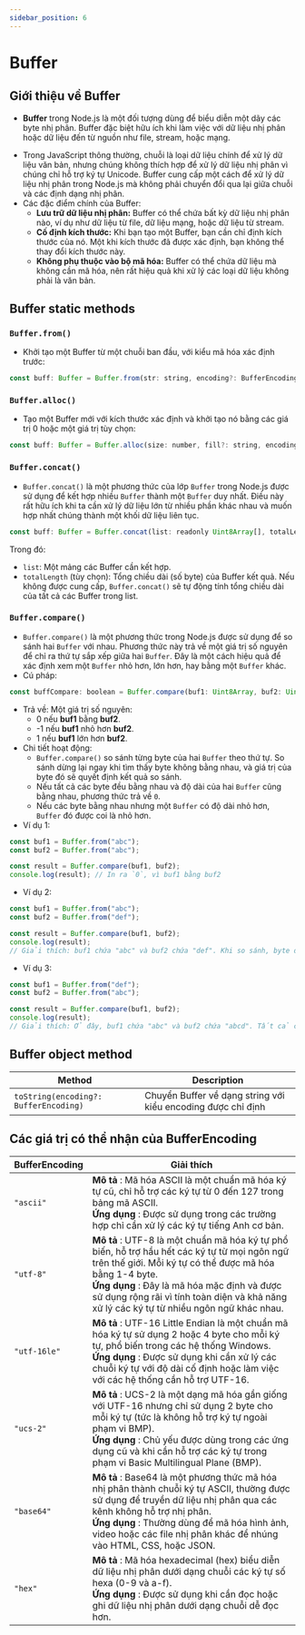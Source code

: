 ```yaml
---
sidebar_position: 6
---
```


# Buffer

## Giới thiệu về Buffer

- **Buffer** trong Node.js là một đối tượng dùng để biểu diễn một dãy các byte nhị phân. Buffer đặc biệt hữu ích khi làm việc với dữ liệu nhị phân hoặc dữ liệu đến từ nguồn như file, stream, hoặc mạng.

* Trong JavaScript thông thường, chuỗi là loại dữ liệu chính để xử lý dữ liệu văn bản, nhưng chúng không thích hợp để xử lý dữ liệu nhị phân vì chúng chỉ hỗ trợ ký tự Unicode. Buffer cung cấp một cách để xử lý dữ liệu nhị phân trong Node.js mà không phải chuyển đổi qua lại giữa chuỗi và các định dạng nhị phân.
* Các đặc điểm chính của Buffer:
  - **Lưu trữ dữ liệu nhị phân:** Buffer có thể chứa bất kỳ dữ liệu nhị phân nào, ví dụ như dữ liệu từ file, dữ liệu mạng, hoặc dữ liệu từ stream.
  - **Cố định kích thước:** Khi bạn tạo một Buffer, bạn cần chỉ định kích thước của nó. Một khi kích thước đã được xác định, bạn không thể thay đổi kích thước này.
  - **Không phụ thuộc vào bộ mã hóa:** Buffer có thể chứa dữ liệu mà không cần mã hóa, nên rất hiệu quả khi xử lý các loại dữ liệu không phải là văn bản.

## Buffer static methods

### `Buffer.from()`

- Khởi tạo một Buffer từ một chuỗi ban đầu, với kiểu mã hóa xác định trước:

```js
const buff: Buffer = Buffer.from(str: string, encoding?: BufferEncoding);
```

### `Buffer.alloc()`

- Tạo một Buffer mới với kích thước xác định và khởi tạo nó bằng các giá trị 0 hoặc một giá trị tùy chọn:

```js
const buff: Buffer = Buffer.alloc(size: number, fill?: string, encoding?: BufferEncoding);
```

### `Buffer.concat()`

- `Buffer.concat()` là một phương thức của lớp `Buffer` trong Node.js được sử dụng để kết hợp nhiều `Buffer` thành một `Buffer` duy nhất. Điều này rất hữu ích khi ta cần xử lý dữ liệu lớn từ nhiều phần khác nhau và muốn hợp nhất chúng thành một khối dữ liệu liên tục.

```js
const buff: Buffer = Buffer.concat(list: readonly Uint8Array[], totalLength?: number)
```

Trong đó:

- `list`: Một mảng các Buffer cần kết hợp.
- `totalLength` (tùy chọn): Tổng chiều dài (số byte) của Buffer kết quả. Nếu không được cung cấp, `Buffer.concat()` sẽ tự động tính tổng chiều dài của tất cả các Buffer trong list.

### `Buffer.compare()`

- `Buffer.compare()` là một phương thức trong Node.js được sử dụng để so sánh hai `Buffer` với nhau. Phương thức này trả về một giá trị số nguyên để chỉ ra thứ tự sắp xếp giữa hai `Buffer`. Đây là một cách hiệu quả để xác định xem một `Buffer` nhỏ hơn, lớn hơn, hay bằng một `Buffer` khác.
- Cú pháp:

```js
const buffCompare: boolean = Buffer.compare(buf1: Uint8Array, buf2: Uint8Array);
```

- Trả về: Một giá trị số nguyên:
  - 0 nếu **buf1** bằng **buf2**.
  - -1 nếu **buf1** nhỏ hơn **buf2**.
  - 1 nếu **buf1** lớn hơn **buf2**.
- Chi tiết hoạt động:
  - `Buffer.compare()` so sánh từng byte của hai `Buffer` theo thứ tự. So sánh dừng lại ngay khi tìm thấy byte không bằng nhau, và giá trị của byte đó sẽ quyết định kết quả so sánh.
  - Nếu tất cả các byte đều bằng nhau và độ dài của hai `Buffer` cũng bằng nhau, phương thức trả về `0`.
  - Nếu các byte bằng nhau nhưng một `Buffer` có độ dài nhỏ hơn, `Buffer` đó được coi là nhỏ hơn.
- Ví dụ 1:

```js
const buf1 = Buffer.from("abc");
const buf2 = Buffer.from("abc");

const result = Buffer.compare(buf1, buf2);
console.log(result); // In ra `0`, vì buf1 bằng buf2
```

- Ví dụ 2:

```js
const buf1 = Buffer.from("abc");
const buf2 = Buffer.from("def");

const result = Buffer.compare(buf1, buf2);
console.log(result);
// Giải thích: buf1 chứa "abc" và buf2 chứa "def". Khi so sánh, byte đầu tiên 'a' (97) trong buf1 nhỏ hơn byte đầu tiên 'd' (100) trong buf2, vì vậy kết quả là -1.
```

- Ví dụ 3:

```js
const buf1 = Buffer.from("def");
const buf2 = Buffer.from("abc");

const result = Buffer.compare(buf1, buf2);
console.log(result);
// Giải thích: Ở đây, buf1 chứa "abc" và buf2 chứa "abcd". Tất cả các byte trong buf1 đều bằng với buf2, nhưng buf1 ngắn hơn, vì vậy nó được coi là nhỏ hơn và kết quả là -1.
```

## Buffer object method

| Method                                | Description                                                  |
| ------------------------------------- | ------------------------------------------------------------ |
| `toString(encoding?: BufferEncoding)` | Chuyển Buffer về dạng string với kiểu encoding được chỉ định |

## Các giá trị có thể nhận của BufferEncoding

| BufferEncoding | Giải thích                                                                                                                                                                                                                                                                                               |
| -------------- | -------------------------------------------------------------------------------------------------------------------------------------------------------------------------------------------------------------------------------------------------------------------------------------------------------- |
| `"ascii"`      | **Mô tả** : Mã hóa ASCII là một chuẩn mã hóa ký tự cũ, chỉ hỗ trợ các ký tự từ 0 đến 127 trong bảng mã ASCII.<br />**Ứng dụng** : Được sử dụng trong các trường hợp chỉ cần xử lý các ký tự tiếng Anh cơ bản.                                                                                            |
| `"utf-8"`      | **Mô tả** : UTF-8 là một chuẩn mã hóa ký tự phổ biến, hỗ trợ hầu hết các ký tự từ mọi ngôn ngữ trên thế giới. Mỗi ký tự có thể được mã hóa bằng 1-4 byte.<br />**Ứng dụng** : Đây là mã hóa mặc định và được sử dụng rộng rãi vì tính toàn diện và khả năng xử lý các ký tự từ nhiều ngôn ngữ khác nhau. |
| `"utf-16le"`   | **Mô tả** : UTF-16 Little Endian là một chuẩn mã hóa ký tự sử dụng 2 hoặc 4 byte cho mỗi ký tự, phổ biến trong các hệ thống Windows.<br />**Ứng dụng** : Được sử dụng khi cần xử lý các chuỗi ký tự với độ dài cố định hoặc làm việc với các hệ thống cần hỗ trợ UTF-16.                                 |
| `"ucs-2"`      | **Mô tả** : UCS-2 là một dạng mã hóa gần giống với UTF-16 nhưng chỉ sử dụng 2 byte cho mỗi ký tự (tức là không hỗ trợ ký tự ngoài phạm vi BMP).<br />**Ứng dụng** : Chủ yếu được dùng trong các ứng dụng cũ và khi cần hỗ trợ các ký tự trong phạm vi Basic Multilingual Plane (BMP).                    |
| `"base64"`     | **Mô tả** : Base64 là một phương thức mã hóa nhị phân thành chuỗi ký tự ASCII, thường được sử dụng để truyền dữ liệu nhị phân qua các kênh không hỗ trợ nhị phân.<br />**Ứng dụng** : Thường dùng để mã hóa hình ảnh, video hoặc các file nhị phân khác để nhúng vào HTML, CSS, hoặc JSON.               |
| `"hex"`        | **Mô tả** : Mã hóa hexadecimal (hex) biểu diễn dữ liệu nhị phân dưới dạng chuỗi các ký tự số hexa (0-9 và a-f).<br />**Ứng dụng** : Được sử dụng khi cần đọc hoặc ghi dữ liệu nhị phân dưới dạng chuỗi dễ đọc hơn.                                                                                       |
